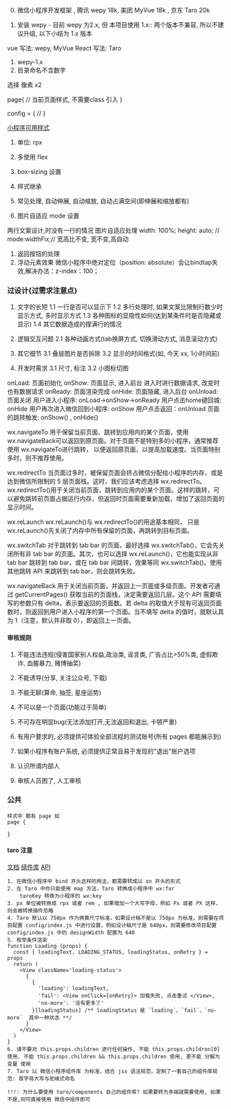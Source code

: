 
0. 微信小程序开发框架 , 腾讯 wepy 18k, 美团 MyVue 18k , 京东 Taro 20k

1. 安装 wepy - 目前 wepy 为2.x, 但 本项目使用 1.x:: 两个版本不兼容, 所以不建议升级, 以下小结为 1.x 版本

vue 写法: wepy, MyVue
React 写法: Taro



1. wepy-1.x
1. 目录命名不含数字

选择 像素 x2

page{
  // 当前页面样式, 不需要class 引入
}

config = {
  // 
}


[小程序可用样式](https://www.cnblogs.com/yjq1021/p/8310451.html)
1. 单位:  rpx
1. 多使用 flex
1. box-sizing 设置
1. 样式继承
1. 常见处理, 自动伸展, 自动缩放, 自动占满空间(即伸展和缩放都有)


1. 图片自适应 mode 设置

两行文案设计,时没有一行的情况
图片自适应处理
width: 100%;
height: auto;
// mode:widthFix;// 宽高比不变, 宽不变,高自动

1. 返回按钮的处理 
1. 浮动元素效果
微信小程序中绝对定位（position: absolute）会让bindtap失效,解决办法：z-index：100；


### 过设计{过需求注意点}
1. 文字的长短
1.1 一行是否可以显示下
1.2 多行处理时, 如果文案比限制行数少时显示方式, 多时显示方式
1.3 各种图标的显隐性如何(达到某条件时是否隐藏或显示)
1.4 其它数据造成的撑满行的情况

2. 逻辑交互问题
2.1 各种动画方式(tab换屏方式, 切换滑动方式, 消息滚动方式)

3. 其它细节
3.1 叠层图片是否拆除
3.2 显示的时间格式(如, 今天 xx, 1小时间前)

3. 开发时需求
3.1 尺寸, 标注
3.2 小图标切图


onLoad: 页面初始化
onShow: 页面显示, 进入前台 进入时进行数据请求, 改变时也有数据请求
onReady: 页面渲染完成
onHide: 页面隐藏, 进入后台
onUnload: 页面关闭
用户进入小程序: onLoad->onShow->onReady
用户点击home键回城: onHide
用户再次进入微信回到小程序: onShow
用户点击返回：onUnload
页面的跳转触发: onShow()  , onHide()


wx.navigateTo  用于保留当前页面、跳转到应用内的某个页面，使用 wx.navigateBack可以返回到原页面。对于页面不是特别多的小程序，通常推荐使用 wx.navigateTo进行跳转， 以便返回原页面，以提高加载速度。当页面特别多时，则不推荐使用。
 

wx.redirectTo  当页面过多时，被保留页面会挤占微信分配给小程序的内存，或是达到微信所限制的 5 层页面栈。这时，我们应该考虑选择 wx.redirectTo。wx.redirectTo()用于关闭当前页面，跳转到应用内的某个页面。这样的跳转，可以避免跳转前页面占据运行内存，但返回时页面需要重新加载，增加了返回页面的显示时间。
 

wx.reLaunch   wx.reLaunch()与 wx.redirectTo()的用途基本相同， 只是 wx.reLaunch()先关闭了内存中所有保留的页面，再跳转到目标页面。
 

wx.switchTab  对于跳转到 tab bar 的页面，最好选择 wx.switchTab()，它会先关闭所有非 tab bar 的页面。其次，也可以选择 wx.reLaunch()，它也能实现从非 tab bar 跳转到 tab bar，或在 tab bar 间跳转，效果等同 wx.switchTab()。使用其他跳转 API 来跳转到 tab bar，则会跳转失败。
 

wx.navigateBack  用于关闭当前页面，并返回上一页面或多级页面。开发者可通过 getCurrentPages() 获取当前的页面栈，决定需要返回几层。这个 API 需要填写的参数只有 delta，表示要返回的页面数。若 delta 的取值大于现有可返回页面数时，则返回到用户进入小程序的第一个页面。当不填写 delta 的值时，就默认其为 1（注意，默认并非取 0），即返回上一页面。



#### 审核规则

1. 不能违法违规(侵害国家别人权益,政治类, 谣言类, 广告占比>50%类, 虚假欺诈, 血腥暴力, 赌博抽奖)
1. 不能诱导(分享, 关注公众号, 下载)
1. 不能无聊(算命, 抽签, 星座运势)

1. 不可以是一个页面(功能过于简单)
1. 不可存在明显bug(无法添加打开,无法返回和退出, 卡顿严重)
1. 有用户要求的, 必须提供可体验全部流程的测试账号(所有 pages 都能展示到)
1. 如果小程序有账户系统, 必须提供正常且易于发现的"退出"账户选项

1. 认识所谓内部人
1. 审核人员困了, 人工审核


### 公共
```
样式中 都有 page 如
page {

}

```

#### taro 注意
[文档](https://taro-docs.jd.com/taro/docs/README.html)
[组件库](https://taro-docs.jd.com/taro/docs/components-desc.html)
[API](https://taro-docs.jd.com/taro/docs/apis/about/desc.html)
```
1. 在微信小程序中 bind 开头这样的用法，都需要转成以 on 开头的形式
2. 在 Taro 中你只能使用 map 方法，Taro 转换成小程序中 wx:for
    taroKey 转换为小程序的 wx:key
3. px 单位被转换成 rpx 或者 rem , 如果增加一个大写字母，例如 Px 或者 PX 这样，则会被转换插件忽略
4. Taro 默认以 750px 作为换算尺寸标准，如果设计稿不是以 750px 为标准，则需要在项目配置 config/index.js 中进行设置，例如设计稿尺寸是 640px，则需要修改项目配置 config/index.js 中的 designWidth 配置为 640
5. 枚举条件渲染
function Loading (props) {
  const { loadingText, LOADING_STATUS, loadingStatus, onRetry } = props
  return (
    <View className='loading-status'>
      {
        {
          'loading': loadingText,
          'fail': <View onClick={onRetry}> 加载失败, 点击重试 </View>,
          'no-more': '没有更多了'
        }[loadingStatus] /** loadingStatus 是 `loading`、`fail`、`no-more`  其中一种状态 **/
      }
    </View>
  )
}
6. 请不要对 this.props.children 进行任何操作, 不能 this.props.children[0] 使用, 不能 this.props.children && this.props.children 使用, 更不能 分解为变量 使用
7. Taro 以 微信小程序组件库 为标准，结合 jsx 语法规范，定制了一套自己的组件库规范: 首字母大写与驼峰式命名

!!!: 为什么要使用 taro/components 自己的组件库? 如果要转为多端就需要使用, 如果不是,则可直接使用 微信中组件即可
```